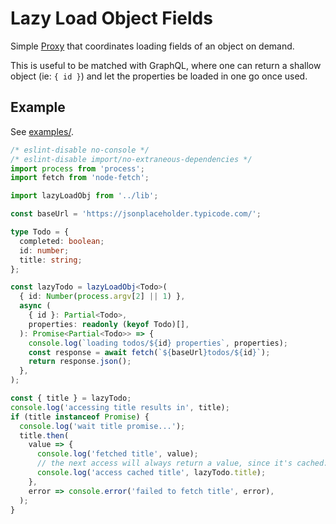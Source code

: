 # Lazy Load Object Fields

Simple [Proxy](https://developer.mozilla.org/en-US/docs/Web/JavaScript/Reference/Global_Objects/Proxy)
that coordinates loading fields of an object on demand.

This is useful to be matched with GraphQL, where one can return a
shallow object (ie: `{ id }`) and let the properties be loaded in one
go once used.

## Example

See [examples/](./examples/).

```typescript
/* eslint-disable no-console */
/* eslint-disable import/no-extraneous-dependencies */
import process from 'process';
import fetch from 'node-fetch';

import lazyLoadObj from '../lib';

const baseUrl = 'https://jsonplaceholder.typicode.com/';

type Todo = {
  completed: boolean;
  id: number;
  title: string;
};

const lazyTodo = lazyLoadObj<Todo>(
  { id: Number(process.argv[2] || 1) },
  async (
    { id }: Partial<Todo>,
    properties: readonly (keyof Todo)[],
  ): Promise<Partial<Todo>> => {
    console.log(`loading todos/${id} properties`, properties);
    const response = await fetch(`${baseUrl}todos/${id}`);
    return response.json();
  },
);

const { title } = lazyTodo;
console.log('accessing title results in', title);
if (title instanceof Promise) {
  console.log('wait title promise...');
  title.then(
    value => {
      console.log('fetched title', value);
      // the next access will always return a value, since it's cached:
      console.log('access cached title', lazyTodo.title);
    },
    error => console.error('failed to fetch title', error),
  );
}
```
